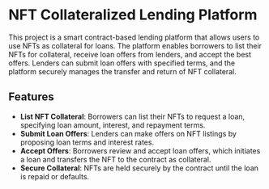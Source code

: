 # NFT Collateralized Lending Platform

This project is a smart contract-based lending platform that allows users to use NFTs as collateral for loans. The platform enables borrowers to list their NFTs for collateral, receive loan offers from lenders, and accept the best offers. Lenders can submit loan offers with specified terms, and the platform securely manages the transfer and return of NFT collateral.

## Features

- **List NFT Collateral**: Borrowers can list their NFTs to request a loan, specifying loan amount, interest, and repayment terms.
- **Submit Loan Offers**: Lenders can make offers on NFT listings by proposing loan terms and interest rates.
- **Accept Offers**: Borrowers review and accept loan offers, which initiates a loan and transfers the NFT to the contract as collateral.
- **Secure Collateral**: NFTs are held securely by the contract until the loan is repaid or defaults.
